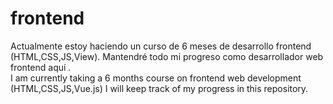 # frontend
Actualmente estoy haciendo un curso de 6 meses de desarrollo frontend (HTML,CSS,JS,View).
Mantendré todo mi progreso como desarrollador web frontend aquí .<br>
I am currently taking a 6 months course on frontend web development (HTML,CSS,JS,Vue.js)
I will keep track of my progress in this repository.

